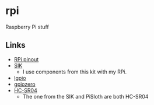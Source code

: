 # rpi

Raspberry Pi stuff

## Links

* [RPi pinout](https://www.raspberrypi.com/documentation/computers/raspberry-pi.html#gpio-and-the-40-pin-header)
* [SIK](https://cdn.sparkfun.com/datasheets/Kits/SIK/SIK_v4_Book_Oct_25_FINAL.pdf)
  * I use components from this kit with my RPi.
* [lgpio](https://abyz.me.uk/lg/index.html)
* [gpiozero](https://gpiozero.readthedocs.io/en/stable/index.html)
* [HC-SR04](https://cdn.sparkfun.com/datasheets/Sensors/Proximity/HCSR04.pdf)
  * The one from the SIK and PiSloth are both HC-SR04
